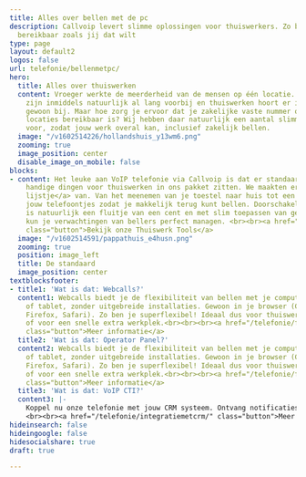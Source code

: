 ```yaml
---
title: Alles over bellen met de pc
description: Callvoip levert slimme oplossingen voor thuiswerkers. Zo ben je overal
  bereikbaar zoals jij dat wilt
type: page
layout: default2
logos: false
url: telefonie/bellenmetpc/
hero:
  title: Alles over thuiswerken
  content: Vroeger werkte de meerderheid van de mensen op één locatie. Die tijden
    zijn inmiddels natuurlijk al lang voorbij en thuiswerken hoort er in veel beroepsgroepen
    gewoon bij. Maar hoe zorg je ervoor dat je zakelijke vaste nummer ook op al die
    locaties bereikbaar is? Wij hebben daar natuurlijk een aantal slimme oplossingen
    voor, zodat jouw werk overal kan, inclusief zakelijk bellen.
  image: "/v1602514226/hollandshuis_y13wm6.png"
  zooming: true
  image_position: center
  disable_image_on_mobile: false
blocks:
- content: Het leuke aan VoIP telefonie via Callvoip is dat er standaard al erg veel
    handige dingen voor thuiswerken in ons pakket zitten. We maakten er zelfs <a href="/nieuws/top-10-thuiswerk-tools-voor-zorgeloos-thuiswerken/">een
    lijstje</a> van. Van het meenemen van je toestel naar huis tot een e-mailtje van
    jouw telefoontjes zodat je makkelijk terug kunt bellen. Doorschakelen naar mobiel
    is natuurlijk een fluitje van een cent en met slim toepassen van gesproken berichten
    kun je verwachtingen van bellers perfect managen. <br><br><a href="/nieuws/top-10-thuiswerk-tools-voor-zorgeloos-thuiswerken/"
    class="button">Bekijk onze Thuiswerk Tools</a>
  image: "/v1602514591/pappathuis_e4husn.png"
  zooming: true
  position: image_left
  title: De standaard
  image_position: center
textblocksfooter:
- title1: 'Wat is dat: Webcalls?'
  content1: Webcalls biedt je de flexibiliteit van bellen met je computer, laptop
    of tablet, zonder uitgebreide installaties. Gewoon in je browser (Chrome, Edge,
    Firefox, Safari). Zo ben je superflexibel! Ideaal dus voor thuiswerk, onderweg
    of voor een snelle extra werkplek.<br><br><br><a href="/telefonie/functionaliteiten/webcalls/"
    class="button">Meer informatie</a>
  title2: 'Wat is dat: Operator Panel?'
  content2: Webcalls biedt je de flexibiliteit van bellen met je computer, laptop
    of tablet, zonder uitgebreide installaties. Gewoon in je browser (Chrome, Edge,
    Firefox, Safari). Zo ben je superflexibel! Ideaal dus voor thuiswerk, onderweg
    of voor een snelle extra werkplek.<br><br><br><a href="/telefonie/functionaliteiten/webcalls/"
    class="button">Meer informatie</a>
  title3: 'Wat is dat: VoIP CTI?'
  content3: |-
    Koppel nu onze telefonie met jouw CRM systeem. Ontvang notificaties van telefoongesprekken en open meteen de bijpassende pagina in je CRM. Dat kan met onze VoIP CTI oplossingen. Meer dan 100 pakketten zijn geschikt dus de kans dat die van jou ertussen zit is groot!
    <br><br><a href="/telefonie/integratiemetcrm/" class="button">Meer informatie</a>
hideinsearch: false
hideingoogle: false
hidesocialshare: true
draft: true

---
```

